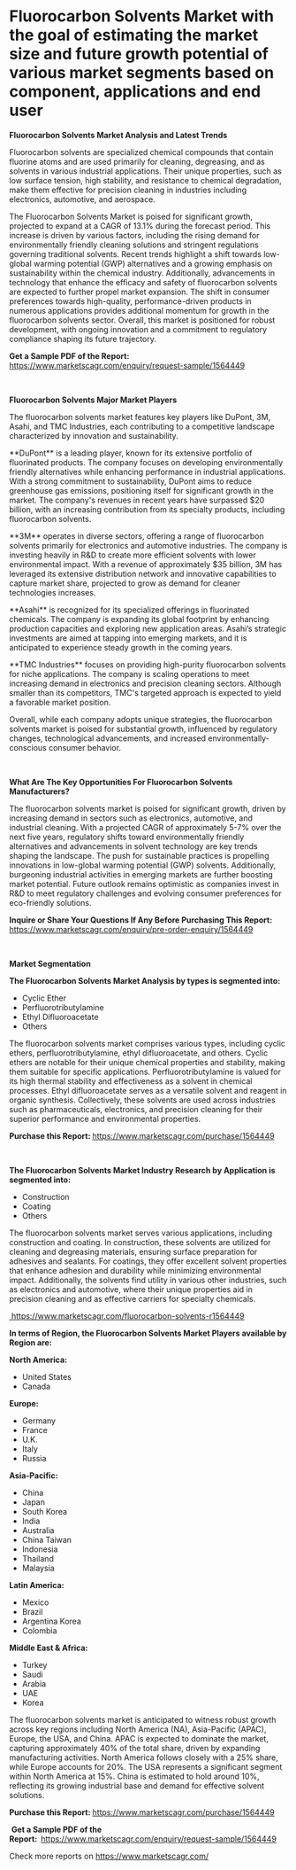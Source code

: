 <p><h1>Fluorocarbon Solvents Market with the goal of estimating the market size and future growth potential of various market segments based on component, applications and end user</h1></p><p><strong>Fluorocarbon Solvents Market Analysis and Latest Trends</strong></p>
<p><p>Fluorocarbon solvents are specialized chemical compounds that contain fluorine atoms and are used primarily for cleaning, degreasing, and as solvents in various industrial applications. Their unique properties, such as low surface tension, high stability, and resistance to chemical degradation, make them effective for precision cleaning in industries including electronics, automotive, and aerospace.</p><p>The Fluorocarbon Solvents Market is poised for significant growth, projected to expand at a CAGR of 13.1% during the forecast period. This increase is driven by various factors, including the rising demand for environmentally friendly cleaning solutions and stringent regulations governing traditional solvents. Recent trends highlight a shift towards low-global warming potential (GWP) alternatives and a growing emphasis on sustainability within the chemical industry. Additionally, advancements in technology that enhance the efficacy and safety of fluorocarbon solvents are expected to further propel market expansion. The shift in consumer preferences towards high-quality, performance-driven products in numerous applications provides additional momentum for growth in the fluorocarbon solvents sector. Overall, this market is positioned for robust development, with ongoing innovation and a commitment to regulatory compliance shaping its future trajectory.</p></p>
<p><strong>Get a Sample PDF of the Report:&nbsp;</strong> <a href="https://www.marketscagr.com/enquiry/request-sample/1564449?utm_campaign=2796&utm_medium=2&utm_source=Github&utm_content=ia&utm_term=31032025&utm_id=fluorocarbon-solvents">https://www.marketscagr.com/enquiry/request-sample/1564449</a></p>
<p>&nbsp;</p>
<p><strong>Fluorocarbon Solvents Major Market Players</strong></p>
<p><p>The fluorocarbon solvents market features key players like DuPont, 3M, Asahi, and TMC Industries, each contributing to a competitive landscape characterized by innovation and sustainability.</p><p>**DuPont** is a leading player, known for its extensive portfolio of fluorinated products. The company focuses on developing environmentally friendly alternatives while enhancing performance in industrial applications. With a strong commitment to sustainability, DuPont aims to reduce greenhouse gas emissions, positioning itself for significant growth in the market. The company's revenues in recent years have surpassed $20 billion, with an increasing contribution from its specialty products, including fluorocarbon solvents.</p><p>**3M** operates in diverse sectors, offering a range of fluorocarbon solvents primarily for electronics and automotive industries. The company is investing heavily in R&D to create more efficient solvents with lower environmental impact. With a revenue of approximately $35 billion, 3M has leveraged its extensive distribution network and innovative capabilities to capture market share, projected to grow as demand for cleaner technologies increases.</p><p>**Asahi** is recognized for its specialized offerings in fluorinated chemicals. The company is expanding its global footprint by enhancing production capacities and exploring new application areas. Asahi’s strategic investments are aimed at tapping into emerging markets, and it is anticipated to experience steady growth in the coming years.</p><p>**TMC Industries** focuses on providing high-purity fluorocarbon solvents for niche applications. The company is scaling operations to meet increasing demand in electronics and precision cleaning sectors. Although smaller than its competitors, TMC's targeted approach is expected to yield a favorable market position.</p><p>Overall, while each company adopts unique strategies, the fluorocarbon solvents market is poised for substantial growth, influenced by regulatory changes, technological advancements, and increased environmentally-conscious consumer behavior.</p></p>
<p>&nbsp;</p>
<p><strong>What Are The Key Opportunities For Fluorocarbon Solvents Manufacturers?</strong></p>
<p><p>The fluorocarbon solvents market is poised for significant growth, driven by increasing demand in sectors such as electronics, automotive, and industrial cleaning. With a projected CAGR of approximately 5-7% over the next five years, regulatory shifts toward environmentally friendly alternatives and advancements in solvent technology are key trends shaping the landscape. The push for sustainable practices is propelling innovations in low-global warming potential (GWP) solvents. Additionally, burgeoning industrial activities in emerging markets are further boosting market potential. Future outlook remains optimistic as companies invest in R&D to meet regulatory challenges and evolving consumer preferences for eco-friendly solutions.</p></p>
<p><strong>Inquire or Share Your Questions If Any Before Purchasing This Report:</strong> <a href="https://www.marketscagr.com/enquiry/pre-order-enquiry/1564449?utm_campaign=2796&utm_medium=2&utm_source=Github&utm_content=ia&utm_term=31032025&utm_id=fluorocarbon-solvents">https://www.marketscagr.com/enquiry/pre-order-enquiry/1564449</a></p>
<p>&nbsp;</p>
<p><strong>Market Segmentation</strong></p>
<p><strong>The Fluorocarbon Solvents Market Analysis by types is segmented into:</strong></p>
<p><ul><li>Cyclic Ether</li><li>Perfluorotributylamine</li><li>Ethyl Difluoroacetate</li><li>Others</li></ul></p>
<p><p>The fluorocarbon solvents market comprises various types, including cyclic ethers, perfluorotributylamine, ethyl difluoroacetate, and others. Cyclic ethers are notable for their unique chemical properties and stability, making them suitable for specific applications. Perfluorotributylamine is valued for its high thermal stability and effectiveness as a solvent in chemical processes. Ethyl difluoroacetate serves as a versatile solvent and reagent in organic synthesis. Collectively, these solvents are used across industries such as pharmaceuticals, electronics, and precision cleaning for their superior performance and environmental properties.</p></p>
<p><strong>Purchase this Report:&nbsp;</strong><a href="https://www.marketscagr.com/purchase/1564449?utm_campaign=2796&utm_medium=2&utm_source=Github&utm_content=ia&utm_term=31032025&utm_id=fluorocarbon-solvents">https://www.marketscagr.com/purchase/1564449</a></p>
<p>&nbsp;</p>
<p><strong>The Fluorocarbon Solvents Market Industry Research by Application is segmented into:</strong></p>
<p><ul><li>Construction</li><li>Coating</li><li>Others</li></ul></p>
<p><p>The fluorocarbon solvents market serves various applications, including construction and coating. In construction, these solvents are utilized for cleaning and degreasing materials, ensuring surface preparation for adhesives and sealants. For coatings, they offer excellent solvent properties that enhance adhesion and durability while minimizing environmental impact. Additionally, the solvents find utility in various other industries, such as electronics and automotive, where their unique properties aid in precision cleaning and as effective carriers for specialty chemicals.</p></p>
<p><a href="https://www.marketscagr.com/fluorocarbon-solvents-r1564449?utm_campaign=2796&utm_medium=2&utm_source=Github&utm_content=ia&utm_term=31032025&utm_id=fluorocarbon-solvents">&nbsp;https://www.marketscagr.com/fluorocarbon-solvents-r1564449</a></p>
<p><strong>In terms of Region, the Fluorocarbon Solvents Market Players available by Region are:</strong></p>
<p>
    <p> <strong> North America: </strong>
        <ul>
            <li>United States</li>
            <li>Canada</li>
        </ul>
        </p> 
    <p> <strong> Europe: </strong>
        <ul>
            <li>Germany</li>
            <li>France</li>
            <li>U.K.</li>
            <li>Italy</li>
            <li>Russia</li>
        </ul>
        </p> 
    <p> <strong> Asia-Pacific: </strong>
        <ul>
            <li>China</li>
            <li>Japan</li>
            <li>South Korea</li>
            <li>India</li>
            <li>Australia</li>
            <li>China Taiwan</li>
            <li>Indonesia</li>
            <li>Thailand</li>
            <li>Malaysia</li>
        </ul>
        </p> 
    <p> <strong> Latin America: </strong>
        <ul>
            <li>Mexico</li>
            <li>Brazil</li>
            <li>Argentina Korea</li>
            <li>Colombia</li>
        </ul>
        </p> 
    <p> <strong> Middle East & Africa: </strong>
        <ul>
            <li>Turkey</li>
            <li>Saudi</li>
            <li>Arabia</li>
            <li>UAE</li>
            <li>Korea</li>
        </ul>
    </p>
    </p>
<p><p>The fluorocarbon solvents market is anticipated to witness robust growth across key regions including North America (NA), Asia-Pacific (APAC), Europe, the USA, and China. APAC is expected to dominate the market, capturing approximately 40% of the total share, driven by expanding manufacturing activities. North America follows closely with a 25% share, while Europe accounts for 20%. The USA represents a significant segment within North America at 15%. China is estimated to hold around 10%, reflecting its growing industrial base and demand for effective solvent solutions.</p></p>
<p><strong>Purchase this Report: </strong><a href="https://www.marketscagr.com/purchase/1564449?utm_campaign=2796&utm_medium=2&utm_source=Github&utm_content=ia&utm_term=31032025&utm_id=fluorocarbon-solvents">https://www.marketscagr.com/purchase/1564449</a></p>
<p>&nbsp;<strong>Get a Sample PDF of the Report:&nbsp;&nbsp;</strong><a href="https://www.marketscagr.com/enquiry/request-sample/1564449?utm_campaign=2796&utm_medium=2&utm_source=Github&utm_content=ia&utm_term=31032025&utm_id=fluorocarbon-solvents">https://www.marketscagr.com/enquiry/request-sample/1564449</a></p>
<p><strong></strong></p>
<p>Check more reports on <a href="https://www.marketscagr.com/?utm_campaign=2796&utm_medium=2&utm_source=Github&utm_content=ia&utm_term=31032025&utm_id=fluorocarbon-solvents">https://www.marketscagr.com/</a></p>